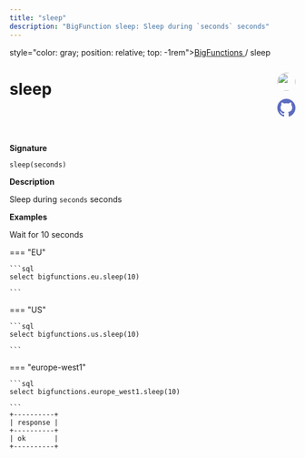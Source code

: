 ```yaml
---
title: "sleep"
description: "BigFunction sleep: Sleep during `seconds` seconds"
---
```


<span>style="color: gray; position: relative; top: -1rem"><a href="..">BigFunctions </a> / sleep</span>

# sleep


<div style="position: relative; top: -4rem; margin-bottom:  -2rem; text-align: right; z-index: 9999;">
  
  <a href="https://www.linkedin.com/in/paul-marcombes" title="Author: Paul Marcombes" target="_blank">
    <img src="https://lh3.googleusercontent.com/a-/ACB-R5RDf2yxcw1p_IYLCKmiUIScreatDdhG8B83om6Ohw=s260" width="32" style=" border-radius: 50% !important">
  </a>
  
  <a href="sleep.yaml" title="Edit on GitHub" target="_blank"><svg xmlns="http://www.w3.org/2000/svg" width="32" height="32" viewBox="0 0 24 24"><path fill="#5d6cc0" d="M12 0c-6.626 0-12 5.373-12 12 0 5.302 3.438 9.8 8.207 11.387.599.111.793-.261.793-.577v-2.234c-3.338.726-4.033-1.416-4.033-1.416-.546-1.387-1.333-1.756-1.333-1.756-1.089-.745.083-.729.083-.729 1.205.084 1.839 1.237 1.839 1.237 1.07 1.834 2.807 1.304 3.492.997.107-.775.418-1.305.762-1.604-2.665-.305-5.467-1.334-5.467-5.931 0-1.311.469-2.381 1.236-3.221-.124-.303-.535-1.524.117-3.176 0 0 1.008-.322 3.301 1.23.957-.266 1.983-.399 3.003-.404 1.02.005 2.047.138 3.006.404 2.291-1.552 3.297-1.23 3.297-1.23.653 1.653.242 2.874.118 3.176.77.84 1.235 1.911 1.235 3.221 0 4.609-2.807 5.624-5.479 5.921.43.372.823 1.102.823 2.222v3.293c0 .319.192.694.801.576 4.765-1.589 8.199-6.086 8.199-11.386 0-6.627-5.373-12-12-12z"/></svg></a>
</div>



**Signature** 
```
sleep(seconds)
```

**Description**

Sleep during `seconds` seconds





**Examples**



<span style="color: var(--md-typeset-a-color);">Wait for 10 seconds</span>









=== "EU"

    ```sql
    select bigfunctions.eu.sleep(10)
    
    ```




=== "US"

    ```sql
    select bigfunctions.us.sleep(10)
    
    ```




=== "europe-west1"

    ```sql
    select bigfunctions.europe_west1.sleep(10)
    
    ```









<pre style="margin-top: -1rem;">
<code style="padding-top: 0px; padding-bottom: 0px;">+----------+
| response |
+----------+
| ok       |
+----------+
</code>
</pre>









